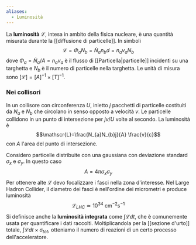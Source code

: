 ```yaml
---
aliases:
  - Luminosità
---
```

La **luminosità** $\mathscr{L}$, intesa in ambito della fisica nucleare, è una quantità misurata durante la [[diffusione di particelle]]. In simboli
$$\mathscr{L}=\Phi_{a}N_{b}=\dot{N}_{a}n_{b}d=n_{a}v_{a}N_{b}$$
dove $\Phi_{a}=\dot{N}_{a}/A=n_{a}v_{a}$ è il flusso di [[Particella|particelle]] incidenti su una targhetta e $N_{b}$ è il numero di particelle nella targhetta. Le unità di misura sono $[\mathscr{L}]=[A]^{-1}\times[T]^{-1}$.
### Nei collisori
In un collisore con circonferenza $U$, inietto $j$ pacchetti di particelle costituiti da $N_{a}$ e $N_{b}$ che circolano in senso opposto a velocità $v$. Le particelle collidono in un punto di intersezione per $jv/U$ volte al secondo. La luminosità è
$$\mathscr{L}=\frac{N_{a}N_{b}j}{A} \frac{v}{c}$$
con $A$ l'area del punto di intersezione.

Considero particelle distribuite con una gaussiana con deviazione standard $\sigma_{x}$ e $\sigma_{y}$. In questo caso
$$A=4\pi\sigma_{x}\sigma_{y}$$
Per ottenere alte $\mathscr{L}$ devo focalizzare i fasci nella zona d'interesse. Nel Large Hadron Collider, il diametro dei fasci è nell'ordine dei micrometri e produce luminosità
$$\mathscr{L}_{LHC}\simeq10^{34}\text{ cm}^{-2}\text{s}^{-1}$$
Si definisce anche la **luminosità integrata** come $\int\mathscr{L} dt$, che è comunemente usata per quantificare i dati raccolti. Moltiplicandola per la [[sezione d'urto]] totale, $\int\mathscr{L}dt\times\sigma_{tot}$, otteniamo il numero di reazioni di un certo processo dell'acceleratore.